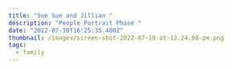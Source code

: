 ```yaml
---
title: "Sue Sue and Jillian "
description: "People Portrait Phase "
date: "2022-07-10T16:25:35.400Z"
thumbnail: /images/screen-shot-2022-07-10-at-12.24.08-pm.png
tags:
  - family
---
```


